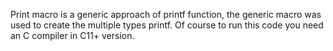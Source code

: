 Print macro is a generic approach of printf function, the generic macro was used to create the multiple types printf. Of course to run this code you need an C compiler in C11+ version.